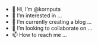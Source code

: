 - 👋 Hi, I’m @kornputa
- 👀 I’m interested in ...
- 🌱 I’m currently creating a blog ...
- 💞️ I’m looking to collaborate on ...
- 📫 How to reach me ...

<!---
kornputa/kornputa is a ✨ special ✨ repository because its `README.md` (this file) appears on your GitHub profile.
You can click the Preview link to take a look at your changes.
--->
